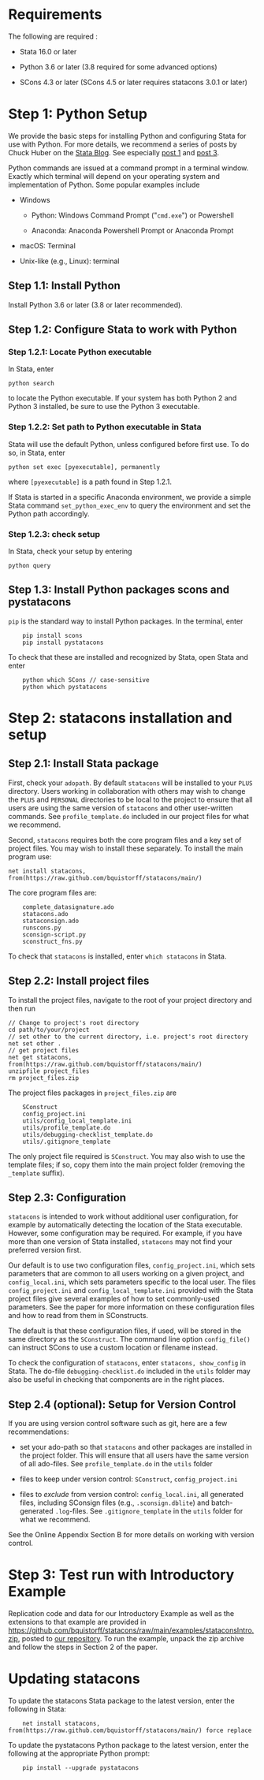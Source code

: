 # Requirements

The following are required :

-   Stata 16.0 or later

-   Python 3.6 or later (3.8 required for some advanced options)

-   SCons 4.3 or later (SCons 4.5 or later requires statacons 3.0.1 or later)

# Step 1: Python Setup

We provide the basic steps for installing Python and configuring Stata for use with Python. For more details, we recommend a series of posts by Chuck Huber on the [Stata
Blog](https://blog.stata.com/tag/python/). See especially  [post 1](https://blog.stata.com/2020/08/18/stata-python-integration-part-1-setting-up-stata-to-use-python/)  and [post 3](https://blog.stata.com/2020/09/01/stata-python-integration-part-3-how-to-install-python-packages/).

Python commands are issued at a command prompt in a terminal window.
Exactly which terminal will depend on your operating system and
implementation of Python. Some popular examples include

-   Windows

    -   Python: Windows Command Prompt ("`cmd.exe`") or Powershell

    -   Anaconda: Anaconda Powershell Prompt or Anaconda Prompt

-   macOS: Terminal

-   Unix-like (e.g., Linux): terminal

## Step 1.1: Install Python
Install Python 3.6 or later (3.8 or later recommended).

## Step 1.2: Configure Stata to work with Python

### Step 1.2.1: Locate Python executable

In Stata, enter

`python search`

to locate the Python executable. If your system has both Python 2 and
Python 3 installed, be sure to use the Python 3 executable.

### Step 1.2.2: Set path to Python executable in Stata

Stata will use the default Python, unless configured before first use.
To do so, in Stata, enter

`python set exec [pyexecutable], permanently`

where `[pyexecutable]` is a path found in Step 1.2.1.

If Stata is started in a specific Anaconda environment, we provide a
simple Stata command `set_python_exec_env` to query the environment and set the Python path
accordingly.

### Step 1.2.3: check setup

In Stata, check your setup by entering

`python query`

## Step 1.3: Install Python packages scons and pystatacons

`pip` is the standard way to install Python packages. In the terminal, enter

        pip install scons
        pip install pystatacons

To check that these are installed and recognized by Stata, open Stata
and enter

        python which SCons // case-sensitive
        python which pystatacons

# Step 2: statacons installation and setup

## Step 2.1: Install Stata package

First, check your `adopath`. By default `statacons` will be installed to your `PLUS` directory.
Users working in collaboration with others may wish to change the `PLUS` and `PERSONAL`
directories to be local to the project to ensure that all users are using the same version of `statacons` and other user-written commands. See `profile_template.do` included in our project files for what we recommend.

Second, `statacons` requires both the core program files and a key set of project
files. You may wish to install these separately. To install the main
program use:

    net install statacons, from(https://raw.github.com/bquistorff/statacons/main/)

The core program files are:

        complete_datasignature.ado
        statacons.ado
        stataconsign.ado
        runscons.py
        sconsign-script.py
        sconstruct_fns.py

To check that `statacons` is installed, enter `which statacons` in Stata.

## Step 2.2: Install project files

To install the project files, navigate to the root of your project
directory and then run

    // Change to project's root directory
    cd path/to/your/project
    // set other to the current directory, i.e. project's root directory
    net set other .
    // get project files
    net get statacons, from(https://raw.github.com/bquistorff/statacons/main/)
    unzipfile project_files
    rm project_files.zip

The project files packages in `project_files.zip` are

        SConstruct
        config_project.ini
        utils/config_local_template.ini
        utils/profile_template.do
        utils/debugging-checklist_template.do
        utils/.gitignore_template

The only project file required is `SConstruct`. You may also wish to use the template files; if so, copy them into the main project folder (removing
the `_template` suffix).

## Step 2.3: Configuration

`statacons` is intended to work without additional user configuration, for example by automatically detecting the location of the Stata executable.
However, some configuration may be required. For example, if you have more than one version of Stata installed, `statacons` may not find your preferred
version first.

Our default is to use two configuration files, `config_project.ini`, which sets parameters that are common to all users working on a given project, and `config_local.ini`, which sets parameters specific to the local user. The files `config_project.ini` and `config_local_template.ini` provided with
the Stata project files give several examples of how to set commonly-used parameters. See the paper for more information on these configuration files and how to read from them in SConstructs.

The default is that these configuration files, if used, will be stored in the same directory as the `SConstruct`. The command line option `config_file()`
can instruct SCons to use a custom location or filename instead.

To check the configuration of `statacons`, enter `statacons, show_config` in Stata. The do-file `debugging-checklist.do` included in the `utils` folder may also be useful in checking that components are in the right places.

## Step 2.4 (optional): Setup for Version Control

If you are using version control software such as git, here are a few recommendations:

-   set your ado-path so that `statacons` and other packages are installed in the project folder. This will ensure that all users have the same version of all ado-files. See `profile_template.do` in the `utils` folder

-   files to keep under version control: `SConstruct`, `config_project.ini`

-   files to *exclude* from version control: `config_local.ini`, all generated files, including SConsign files (e.g., `.sconsign.dblite`) and batch-generated `.log`-files. See `.gitignore_template` in the `utils` folder for what we recommend.

See the Online Appendix Section B for more details on working with version control.

# Step 3: Test run with Introductory Example

Replication code and data for our Introductory Example as well as the extensions to that example are provided in
<https://github.com/bquistorff/statacons/raw/main/examples/stataconsIntro.zip>,
posted to [our
repository](https://github.com/bquistorff/statacons). To run the example, unpack the zip archive and follow the steps in Section 2 of the paper.


# Updating statacons

To update the statacons Stata package to the latest version, enter the following in Stata:

~~~~
    net install statacons, from(https://raw.github.com/bquistorff/statacons/main/) force replace
~~~~

To update the pystatacons Python package to the latest version, enter the following at the appropriate Python prompt:

~~~~
    pip install --upgrade pystatacons
~~~~

